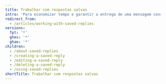 ```yaml
---
title: Trabalhar com respostas salvas
intro: 'Para economizar tempo e garantir a entrega de uma mensagem consistente, adicione respostas salvas a comentários de problemas de pull requests.'
redirect_from:
  - /articles/working-with-saved-replies
versions:
  fpt: '*'
  ghes: '*'
  ghae: '*'
children:
  - /about-saved-replies
  - /creating-a-saved-reply
  - /editing-a-saved-reply
  - /deleting-a-saved-reply
  - /using-saved-replies
shortTitle: Trabalhar com respostas salvas
---
```


